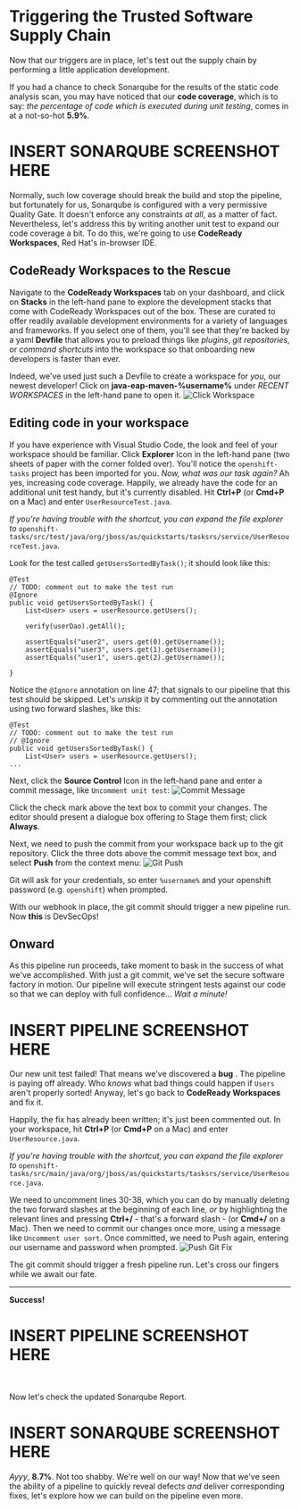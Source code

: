 # Triggering the Trusted Software Supply Chain
Now that our triggers are in place, let's test out the supply chain by performing a little application development.

If you had a chance to check Sonarqube for the results of the static code analysis scan, you may have noticed that our **code coverage**, which is to say: *the percentage of code which is executed during unit testing*, comes in at a not-so-hot **5.9%**. 

# INSERT SONARQUBE SCREENSHOT HERE

Normally, such low coverage should break the build and stop the pipeline, but fortunately for us, Sonarqube is configured with a very permissive Quality Gate. It doesn't enforce any constraints *at all*, as a matter of fact. Nevertheless, let's address this by writing another unit test to expand our code coverage a bit. To do this, we're going to use **CodeReady Workspaces**, Red Hat's in-browser IDE.

## CodeReady Workspaces to the Rescue
Navigate to the **CodeReady Workspaces** tab on your dashboard, and click on **Stacks** in the left-hand pane to explore the development stacks that come with CodeReady Workspaces out of the box. These are curated to offer readily available development environments for a variety of languages and frameworks. If you select one of them, you'll see that they're backed by a yaml **Devfile** that allows you to preload things like *plugins*, *git repositories*, or *command shortcuts* into the workspace so that onboarding new developers is faster than ever.

Indeed, we've used just such a Devfile to create a workspace for *you*, our newest developer! Click on **java-eap-maven-%username%** under *RECENT WORKSPACES* in the left-hand pane to open it.
![Click Workspace](images/click_workspace.png)

## Editing code in your workspace
If you have experience with Visual Studio Code, the look and feel of your workspace should be familiar. Click **Explorer** Icon in the left-hand pane (two sheets of paper with the corner folded over). You'll notice the `openshift-tasks` project has been imported for you. *Now, what was our task again?* Ah yes, increasing code coverage. Happily, we already have the code for an additional unit test handy, but it's currently disabled. Hit **Ctrl+P** (or **Cmd+P** on a Mac) and enter `UserResourceTest.java`. 

*If you're having trouble with the shortcut, you can expand the file explorer to* `openshift-tasks/src/test/java/org/jboss/as/quickstarts/tasksrs/service/UserResourceTest.java`.

Look for the test called `getUsersSortedByTask()`; it should look like this:
```
@Test
// TODO: comment out to make the test run
@Ignore
public void getUsersSortedByTask() {
    List<User> users = userResource.getUsers();

    verify(userDao).getAll();

    assertEquals("user2", users.get(0).getUsername());
    assertEquals("user3", users.get(1).getUsername());
    assertEquals("user1", users.get(2).getUsername());

}
```

Notice the `@Ignore` annotation on line 47; that signals to our pipeline that this test should be skipped. Let's *unskip* it by commenting out the annotation using two forward slashes, like this:
```
@Test
// TODO: comment out to make the test run
// @Ignore
public void getUsersSortedByTask() {
    List<User> users = userResource.getUsers();
...
```

Next, click the **Source Control** Icon in the left-hand pane and enter a commit message, like `Uncomment unit test`:
![Commit Message](images/commit_message.png)

Click the check mark above the text box to commit your changes. The editor should present a dialogue box offering to Stage them first; click **Always**.

Next, we need to push the commit from your workspace back up to the git repository. Click the three dots above the commit message text box, and select **Push** from the context menu:
![Git Push](images/git_push.png)

Git will ask for your credentials, so enter `%username%` and your openshift password (e.g. `openshift`) when prompted.

With our webhook in place, the git commit should trigger a new pipeline run. Now **this** is DevSecOps!

## Onward
As this pipeline run proceeds, take moment to bask in the success of what we've accomplished. With just a git commit, we've set the secure software factory in motion. Our pipeline will execute stringent tests against our code so that we can deploy with full confidence... *Wait a minute!*


# INSERT PIPELINE SCREENSHOT HERE


Our new unit test failed! That means we've discovered a **bug** <i class="fa fa-bug"></i>. The pipeline is paying off already. Who *knows* what bad things could happen if `Users` aren't properly sorted! Anyway, let's go back to **CodeReady Workspaces** and fix it.

Happily, the fix has already been written; it's just been commented out. In your workspace, hit **Ctrl+P** (or **Cmd+P** on a Mac) and enter `UserResource.java`. 

*If you're having trouble with the shortcut, you can expand the file explorer to* `openshift-tasks/src/main/java/org/jboss/as/quickstarts/tasksrs/service/UserResource.java`.

We need to uncomment lines 30-38, which you can do by manually deleting the two forward slashes at the beginning of each line, *or* by highlighting the relevant lines and pressing **Ctrl+/**  - that's a forward slash - (or **Cmd+/** on a Mac). Then we need to commit our changes once more, using a message like `Uncomment user sort`. Once committed, we need to Push again, entering our username and password when prompted.
![Push Git Fix](images/push_git_fix.png)

The git commit should trigger a fresh pipeline run. Let's cross our fingers while we await our fate.

***

**Success!**

# INSERT PIPELINE SCREENSHOT HERE

<br>

Now let's check the updated Sonarqube Report.

# INSERT SONARQUBE SCREENSHOT HERE

*Ayyy*, **8.7%**. Not too shabby. We're well on our way! Now that we've seen the ability of a pipeline to quickly reveal defects *and* deliver corresponding fixes, let's explore how we can build on the pipeline even more.
